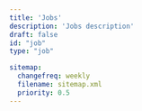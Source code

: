 ```yaml
---
title: 'Jobs'
description: 'Jobs description'
draft: false
id: "job"
type: "job"

sitemap:
  changefreq: weekly
  filename: sitemap.xml
  priority: 0.5
---
```

